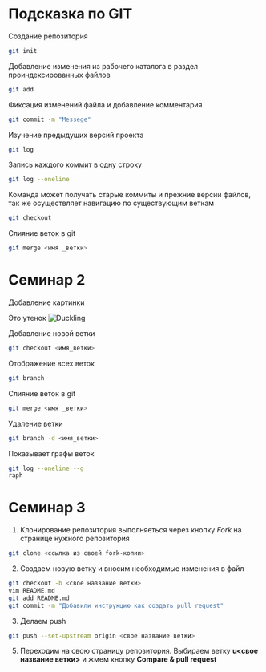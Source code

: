 # Подсказка по GIT

Создание репозитория
```sh
git init
```

Добавление изменения из рабочего каталога в раздел проиндексированных файлов
``````sh
git add
``````

Фиксация изменений файла и добавление комментария
``````sh
git commit -m "Messege"
``````

Изучение предыдущих версий проекта
```sh
git log
```

Запись каждого коммит в одну строку
```sh
git log --oneline
```

Команда может получать старые коммиты и прежние версии файлов, так же осуществляет навигацию по существующим веткам
```sh
git checkout
```

Слияние веток в git
```sh
git merge <имя _ветки>
```
# Семинар 2

Добавление картинки


Это утенок ![Duckling](Duckling.jpg)

Добавление новой ветки
```sh
git checkout <имя_ветки>
```
Отображение всех веток
```sh
git branch
```

Слияние веток в git
```sh
git merge <имя _ветки>
```

Удаление ветки
```sh
git branch -d <имя_ветки>
```

Показывает графы веток
``````sh
git log --oneline --g
raph
``````

# Семинар 3

1. Клонирование репозитория выполняеться через кнопку *Fork* на странице нужного репозитория
``````sh
git clone <ссылка из своей fork-копии>
``````

2. Создаем новую ветку и вносим необходимые изменения в файл
```sh
git checkout -b <свое название ветки>
vim README.md
git add README.md
git commit -m "Добавили инструкцию как создать pull request"
```
3. Делаем push  
```sh
git push --set-upstream origin <свое название ветки>
```
5. Переходим на свою страницу репозитория. Выбираем ветку **u<свое название ветки>** и жмем кнопку **Compare & pull request**
